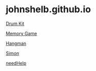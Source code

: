 # johnshelb.github.io

<p><a href="https://johnshelb.github.io/drumkit">Drum Kit</a></p>
<p><a href="https://johnshelb.github.io/memory%20game">Memory Game</a></p>
<p><a href="https://johnshelb.github.io/hangmanwebapp.html">Hangman</a></p>
<p><a href="https://johnshelb.github.io/simon">Simon</a></p>
<p><a href="https://johnshelb.github.io/needHelp.html">needHelp</a></p>
